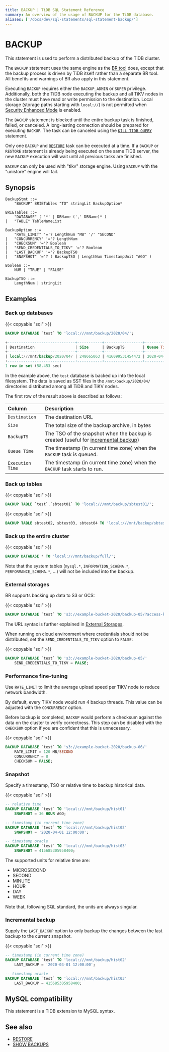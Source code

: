 ```yaml
---
title: BACKUP | TiDB SQL Statement Reference
summary: An overview of the usage of BACKUP for the TiDB database.
aliases: ['/docs/dev/sql-statements/sql-statement-backup/']
---
```


# BACKUP

This statement is used to perform a distributed backup of the TiDB cluster.

The `BACKUP` statement uses the same engine as the [BR tool](/br/backup-and-restore-use-cases.md) does, except that the backup process is driven by TiDB itself rather than a separate BR tool. All benefits and warnings of BR also apply in this statement.

Executing `BACKUP` requires either the `BACKUP_ADMIN` or `SUPER` privilege. Additionally, both the TiDB node executing the backup and all TiKV nodes in the cluster must have read or write permission to the destination. Local storage (storage paths starting with `local://`) is not permitted when [Security Enhanced Mode](/system-variables.md#tidb_enable_enhanced_security) is enabled.

The `BACKUP` statement is blocked until the entire backup task is finished, failed, or canceled. A long-lasting connection should be prepared for executing `BACKUP`. The task can be canceled using the [`KILL TIDB QUERY`](/sql-statements/sql-statement-kill.md) statement.

Only one `BACKUP` and [`RESTORE`](/sql-statements/sql-statement-restore.md) task can be executed at a time. If a `BACKUP` or `RESTORE` statement is already being executed on the same TiDB server, the new `BACKUP` execution will wait until all previous tasks are finished.

`BACKUP` can only be used with "tikv" storage engine. Using `BACKUP` with the "unistore" engine will fail.

## Synopsis

```ebnf+diagram
BackupStmt ::=
    "BACKUP" BRIETables "TO" stringLit BackupOption*

BRIETables ::=
    "DATABASE" ( '*' | DBName (',' DBName)* )
|   "TABLE" TableNameList

BackupOption ::=
    "RATE_LIMIT" '='? LengthNum "MB" '/' "SECOND"
|   "CONCURRENCY" '='? LengthNum
|   "CHECKSUM" '='? Boolean
|   "SEND_CREDENTIALS_TO_TIKV" '='? Boolean
|   "LAST_BACKUP" '='? BackupTSO
|   "SNAPSHOT" '='? ( BackupTSO | LengthNum TimestampUnit "AGO" )

Boolean ::=
    NUM | "TRUE" | "FALSE"

BackupTSO ::=
    LengthNum | stringLit
```

## Examples

### Back up databases

{{< copyable "sql" >}}

```sql
BACKUP DATABASE `test` TO 'local:///mnt/backup/2020/04/';
```

```sql
+------------------------------+-----------+-----------------+---------------------+---------------------+
| Destination                  | Size      | BackupTS        | Queue Time          | Execution Time      |
+------------------------------+-----------+-----------------+---------------------+---------------------+
| local:///mnt/backup/2020/04/ | 248665063 | 416099531454472 | 2020-04-12 23:09:48 | 2020-04-12 23:09:48 |
+------------------------------+-----------+-----------------+---------------------+---------------------+
1 row in set (58.453 sec)
```

In the example above, the `test` database is backed up into the local filesystem. The data is saved as SST files in the `/mnt/backup/2020/04/` directories distributed among all TiDB and TiKV nodes.

The first row of the result above is described as follows:

| Column | Description |
| :-------- | :--------- |
| `Destination` | The destination URL |
| `Size` |  The total size of the backup archive, in bytes |
| `BackupTS` | The TSO of the snapshot when the backup is created (useful for [incremental backup](#incremental-backup)) |
| `Queue Time` | The timestamp (in current time zone) when the `BACKUP` task is queued. |
| `Execution Time` | The timestamp (in current time zone) when the `BACKUP` task starts to run. |

### Back up tables

{{< copyable "sql" >}}

```sql
BACKUP TABLE `test`.`sbtest01` TO 'local:///mnt/backup/sbtest01/';
```

{{< copyable "sql" >}}

```sql
BACKUP TABLE sbtest02, sbtest03, sbtest04 TO 'local:///mnt/backup/sbtest/';
```

### Back up the entire cluster

{{< copyable "sql" >}}

```sql
BACKUP DATABASE * TO 'local:///mnt/backup/full/';
```

Note that the system tables (`mysql.*`, `INFORMATION_SCHEMA.*`, `PERFORMANCE_SCHEMA.*`, …) will not be included into the backup.

### External storages

BR supports backing up data to S3 or GCS:

{{< copyable "sql" >}}

```sql
BACKUP DATABASE `test` TO 's3://example-bucket-2020/backup-05/?access-key={YOUR_ACCESS_KEY}&secret-access-key={YOUR_SECRET_KEY}';
```

The URL syntax is further explained in [External Storages](/br/backup-and-restore-storages.md).

When running on cloud environment where credentials should not be distributed, set the `SEND_CREDENTIALS_TO_TIKV` option to `FALSE`:

{{< copyable "sql" >}}

```sql
BACKUP DATABASE `test` TO 's3://example-bucket-2020/backup-05/'
    SEND_CREDENTIALS_TO_TIKV = FALSE;
```

### Performance fine-tuning

Use `RATE_LIMIT` to limit the average upload speed per TiKV node to reduce network bandwidth.

By default, every TiKV node would run 4 backup threads. This value can be adjusted with the `CONCURRENCY` option.

Before backup is completed, `BACKUP` would perform a checksum against the data on the cluster to verify correctness. This step can be disabled with the `CHECKSUM` option if you are confident that this is unnecessary.

{{< copyable "sql" >}}

```sql
BACKUP DATABASE `test` TO 's3://example-bucket-2020/backup-06/'
    RATE_LIMIT = 120 MB/SECOND
    CONCURRENCY = 8
    CHECKSUM = FALSE;
```

### Snapshot

Specify a timestamp, TSO or relative time to backup historical data.

{{< copyable "sql" >}}

```sql
-- relative time
BACKUP DATABASE `test` TO 'local:///mnt/backup/hist01'
    SNAPSHOT = 36 HOUR AGO;

-- timestamp (in current time zone)
BACKUP DATABASE `test` TO 'local:///mnt/backup/hist02'
    SNAPSHOT = '2020-04-01 12:00:00';

-- timestamp oracle
BACKUP DATABASE `test` TO 'local:///mnt/backup/hist03'
    SNAPSHOT = 415685305958400;
```

The supported units for relative time are:

* MICROSECOND
* SECOND
* MINUTE
* HOUR
* DAY
* WEEK

Note that, following SQL standard, the units are always singular.

### Incremental backup

Supply the `LAST_BACKUP` option to only backup the changes between the last backup to the current snapshot.

{{< copyable "sql" >}}

```sql
-- timestamp (in current time zone)
BACKUP DATABASE `test` TO 'local:///mnt/backup/hist02'
    LAST_BACKUP = '2020-04-01 12:00:00';

-- timestamp oracle
BACKUP DATABASE `test` TO 'local:///mnt/backup/hist03'
    LAST_BACKUP = 415685305958400;
```

## MySQL compatibility

This statement is a TiDB extension to MySQL syntax.

## See also

* [RESTORE](/sql-statements/sql-statement-restore.md)
* [SHOW BACKUPS](/sql-statements/sql-statement-show-backups.md)
